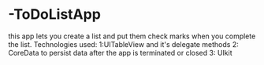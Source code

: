 # -ToDoListApp
this app lets you create a list and put them check marks when you complete the list.
             Technologies used:
			 1:UITableView and it's delegate methods
			 2: CoreData to persist data after the app is terminated or closed
			 3: UIkit
